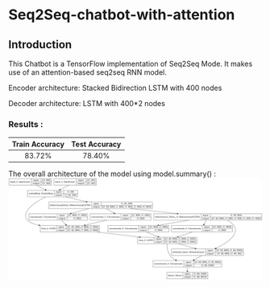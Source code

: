# Seq2Seq-chatbot-with-attention

## Introduction

This Chatbot is a TensorFlow implementation of Seq2Seq Mode. It makes use of an attention-based seq2seq RNN model.

Encoder architecture: Stacked Bidirection LSTM with 400 nodes

Decoder architecture: LSTM with 400*2 nodes
	
### Results :
| Train Accuracy | Test Accuracy |
|:---:|:---:|
| 83.72%  |  78.40%|

The overall architecture of the model using model.summary() :
<img src = 'model_plot4a.png' >
